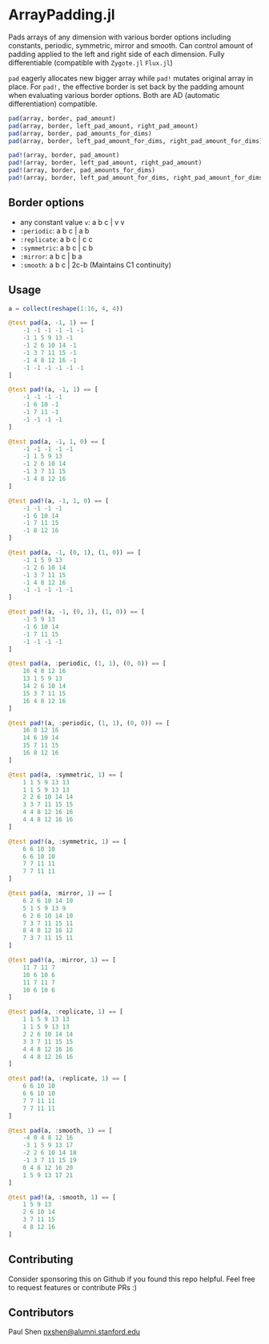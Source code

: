 # ArrayPadding.jl
 
Pads arrays of any dimension with various border options including constants, periodic, symmetric, mirror and smooth. Can control amount of padding applied to the left and right side of each dimension. Fully differentiable (compatible with `Zygote.jl` `Flux.jl`)

`pad` eagerly allocates new bigger array while `pad!` mutates original array in place. For `pad!,` the effective border is set back by the padding amount when evaluating various border options. Both are AD (automatic differentiation) compatible. 

```julia
pad(array, border, pad_amount)
pad(array, border, left_pad_amount, right_pad_amount)
pad(array, border, pad_amounts_for_dims)
pad(array, border, left_pad_amount_for_dims, right_pad_amount_for_dims)

pad!(array, border, pad_amount)
pad!(array, border, left_pad_amount, right_pad_amount)
pad!(array, border, pad_amounts_for_dims)
pad!(array, border, left_pad_amount_for_dims, right_pad_amount_for_dims)
```

## Border options
- any constant value `v`: a b c | v v
- `:periodic`: a b c | a b
- `:replicate`: a b c | c c
- `:symmetric`: a b c | c b
- `:mirror`: a b c | b a
- `:smooth`: a b c | 2c-b (Maintains C1 continuity)

## Usage
```julia
a = collect(reshape(1:16, 4, 4))

@test pad(a, -1, 1) == [
    -1 -1 -1 -1 -1 -1
    -1 1 5 9 13 -1
    -1 2 6 10 14 -1
    -1 3 7 11 15 -1
    -1 4 8 12 16 -1
    -1 -1 -1 -1 -1 -1
]

@test pad!(a, -1, 1) == [
    -1 -1 -1 -1
    -1 6 10 -1
    -1 7 11 -1
    -1 -1 -1 -1
]

@test pad(a, -1, 1, 0) == [
    -1 -1 -1 -1 -1
    -1 1 5 9 13
    -1 2 6 10 14
    -1 3 7 11 15
    -1 4 8 12 16
]

@test pad!(a, -1, 1, 0) == [
    -1 -1 -1 -1
    -1 6 10 14
    -1 7 11 15
    -1 8 12 16
]

@test pad(a, -1, (0, 1), (1, 0)) == [
    -1 1 5 9 13
    -1 2 6 10 14
    -1 3 7 11 15
    -1 4 8 12 16
    -1 -1 -1 -1 -1
]

@test pad!(a, -1, (0, 1), (1, 0)) == [
    -1 5 9 13
    -1 6 10 14
    -1 7 11 15
    -1 -1 -1 -1
]

@test pad(a, :periodic, (1, 1), (0, 0)) == [
    16 4 8 12 16
    13 1 5 9 13
    14 2 6 10 14
    15 3 7 11 15
    16 4 8 12 16
]

@test pad!(a, :periodic, (1, 1), (0, 0)) == [
    16 8 12 16
    14 6 10 14
    15 7 11 15
    16 8 12 16
]

@test pad(a, :symmetric, 1) == [
    1 1 5 9 13 13
    1 1 5 9 13 13
    2 2 6 10 14 14
    3 3 7 11 15 15
    4 4 8 12 16 16
    4 4 8 12 16 16
]

@test pad!(a, :symmetric, 1) == [
    6 6 10 10
    6 6 10 10
    7 7 11 11
    7 7 11 11
]

@test pad(a, :mirror, 1) == [
    6 2 6 10 14 10
    5 1 5 9 13 9
    6 2 6 10 14 10
    7 3 7 11 15 11
    8 4 8 12 16 12
    7 3 7 11 15 11
]

@test pad!(a, :mirror, 1) == [
    11 7 11 7
    10 6 10 6
    11 7 11 7
    10 6 10 6
]

@test pad(a, :replicate, 1) == [
    1 1 5 9 13 13
    1 1 5 9 13 13
    2 2 6 10 14 14
    3 3 7 11 15 15
    4 4 8 12 16 16
    4 4 8 12 16 16
]

@test pad!(a, :replicate, 1) == [
    6 6 10 10
    6 6 10 10
    7 7 11 11
    7 7 11 11
]

@test pad(a, :smooth, 1) == [
    -4 0 4 8 12 16
    -3 1 5 9 13 17
    -2 2 6 10 14 18
    -1 3 7 11 15 19
    0 4 8 12 16 20
    1 5 9 13 17 21
]

@test pad!(a, :smooth, 1) == [
    1 5 9 13
    2 6 10 14
    3 7 11 15
    4 8 12 16
]
```
## Contributing
Consider sponsoring this on Github if you found this repo helpful. Feel free to request features or contribute PRs :)
## Contributors
Paul Shen <pxshen@alumni.stanford.edu>
